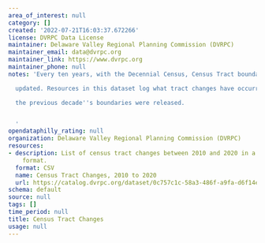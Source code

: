 ```yaml
---
area_of_interest: null
category: []
created: '2022-07-21T16:03:37.672266'
license: DVRPC Data License
maintainer: Delaware Valley Regional Planning Commission (DVRPC)
maintainer_email: data@dvrpc.org
maintainer_link: https://www.dvrpc.org
maintainer_phone: null
notes: 'Every ten years, with the Decennial Census, Census Tract boundaries are

  updated. Resources in this dataset log what tract changes have occurred since

  the previous decade''s boundaries were released.


  '
opendataphilly_rating: null
organization: Delaware Valley Regional Planning Commission (DVRPC)
resources:
- description: List of census tract changes between 2010 and 2020 in a readable (wide)
    format.
  format: CSV
  name: Census Tract Changes, 2010 to 2020
  url: https://catalog.dvrpc.org/dataset/0c757c1c-58a3-486f-a9fa-d6f14e1add49/resource/92206173-7bee-4396-bf52-f52ab4cf7773/download/dvrpctractchanges2010to2020.csv
schema: default
source: null
tags: []
time_period: null
title: Census Tract Changes
usage: null
---
```

